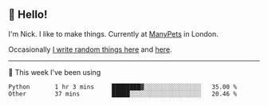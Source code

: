 ## 👋 Hello! 

I'm Nick. I like to make things. Currently at [ManyPets](https://manypets.com) in London.

Occasionally [I write random things here](https://nicksnell.com) and [here](https://twitter.com/nicksnell).

-------

🚀 This week I've been using

<!--START_SECTION:waka-->

```text
Python       1 hr 3 mins     ████████▓░░░░░░░░░░░░░░░░   35.00 %
Other        37 mins         █████░░░░░░░░░░░░░░░░░░░░   20.46 %
```

<!--END_SECTION:waka-->
